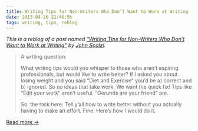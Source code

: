 ```yaml
---
title: Writing Tips for Non-Writers Who Don’t Want to Work at Writing
date: 2013-04-26 21:46:56
tags: writing, tips, reblog
---
```

_This is a reblog of a post named ["Writing Tips for Non-Writers Who Don’t Want to Work at Writing"](http://whatever.scalzi.com/2006/02/12/writing-tips-for-non-writers-who-dont-want-to-work-at-writing/) by [John Scalzi](http://whatever.scalzi.com/author/scalzi/)._

> A writing question:
> 
> What writing tips would you whisper to those who aren’t aspiring professionals, but would like to write better? If I asked you about losing weight and you said “Diet and Exercise” you’d be a) correct and b) ignored. So no ideas that take work. We want the quick fix! Tips like “Edit your work” aren’t useful. “Gerunds are your friend” are.
> 
> So, the task here: Tell y’all how to write better without you actually having to make an effort. Fine. Here’s how I would do it.

[Read more &rarr;](http://whatever.scalzi.com/2006/02/12/writing-tips-for-non-writers-who-dont-want-to-work-at-writing/)
